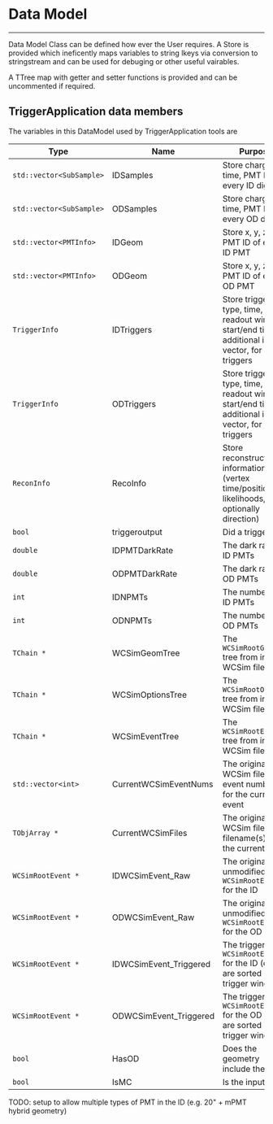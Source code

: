# Data Model
*************************

Data Model Class can be defined how ever the User requires. A Store is provided which ineficently maps variables to string lkeys via conversion to stringstream and can be used for debuging or other useful vairables.

A TTree map with getter and setter functions is provided and can be uncommented if required.

## TriggerApplication data members

The variables in this DataModel used by TriggerApplication tools are

| Type                      | Name                | Purpose | Read by | Modified by |
| ------------------------- | ------------------- | ------- | ------- | ----------- |
|  `std::vector<SubSample>` | IDSamples           | Store charge, time, PMT ID of every ID digit | nhits | WCSimReader, WCSimASCIReader |
|  `std::vector<SubSample>` | ODSamples           | Store charge, time, PMT ID of every OD digit | nhits | WCSimReader |
|  `std::vector<PMTInfo>`   | IDGeom              | Store x, y, z, PMT ID of every ID PMT        | | WCSimReader |
|  `std::vector<PMTInfo>`   | ODGeom              | Store x, y, z, PMT ID of every OD PMT        | | WCSimReader |
|  `TriggerInfo`            | IDTriggers          | Store trigger type, time, readout window start/end times, additional info vector, for ID triggers | WCSimReader | nhits |
|  `TriggerInfo`            | ODTriggers          | Store trigger type, time, readout window start/end times, additional info vector, for OD triggers | WCSimReader | nhits |
|  `ReconInfo`              | RecoInfo            | Store reconstruction information (vertex time/position, fit likelihoods, optionally direction) | DataOut | BONSAI |
|  `bool`                   | triggeroutput       | Did a trigger fire?       | TriggerOutput | nhits, test_vertices |
|  `double`                 | IDPMTDarkRate       | The dark rate for ID PMTs | nhits | WCSimReader |
|  `double`                 | ODPMTDarkRate       | The dark rate for OD PMTs | nhits | WCSimReader |
|  `int`                    | IDNPMTs             | The number of ID PMTs     | nhits | WCSimReader |
|  `int`                    | ODNPMTs             | The number of OD PMTs     | nhits | WCSimReader |
|  `TChain *`               | WCSimGeomTree       | The `WCSimRootGeom` tree from input WCSim file(s)    | DataOut, BONSAI | WCSimReader |
|  `TChain *`               | WCSimOptionsTree    | The `WCSimRootOptions` tree from input WCSim file(s) | DataOut | WCSimReader |
|  `TChain *`               | WCSimEventTree      | The `WCSimRootEvent` tree from input WCSim file(s)   | | WCSimReader |
|  `std::vector<int>`       | CurrentWCSimEventNums | The original WCSim files' event number(s) for the current event | DataOut | WCSimReader |
|  `TObjArray *`            | CurrentWCSimFiles     | The original WCSim files' filename(s) for the current event     | DataOut | WCSimReader |
|  `WCSimRootEvent *`       | IDWCSimEvent_Raw      | The original, unmodified `WCSimRootEvent` for the ID | DataOut | WCSimReader |
|  `WCSimRootEvent *`       | ODWCSimEvent_Raw      | The original, unmodified `WCSimRootEvent` for the OD | DataOut | WCSimReader |
|  `WCSimRootEvent *`       | IDWCSimEvent_Triggered      | The triggered `WCSimRootEvent` for the ID (digits are sorted into trigger windows) | BONSAI | DataOut |
|  `WCSimRootEvent *`       | ODWCSimEvent_Triggered      | The triggered `WCSimRootEvent` for the OD (digits are sorted into trigger windows) | | DataOut |
|  `bool`                   | HasOD             | Does the geometry include the OD? | DataOut | WCSimReader |
|  `bool`                   | IsMC              | Is the input MC? | | WCSimReader |
 
TODO: setup to allow multiple types of PMT in the ID (e.g. 20" + mPMT hybrid geometry)
